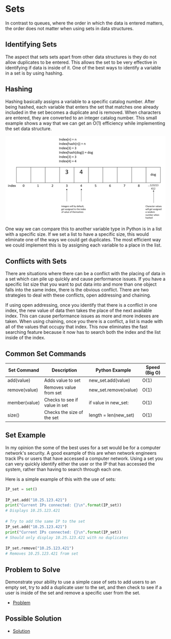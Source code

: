 # Sets
In contrast to queues, where the order in which the data is entered matters, the order does not matter when using sets in data structures. 
## Identifying Sets
The aspect that sets sets apart from other data structures is they do not allow duplicates to be entered. This allows the set to be very effective in identifying if data is inside of it. One of the best ways to identify a variable in a set is by using hashing.
## Hashing
Hashing basically assigns a variable to a specific catalog number. After being hashed, each variable that enters the set that matches one already included in the set becomes a duplicate and is removed. When characters are entered, they are converted to an integer catalog number. This small example shows a way that we can get an O(1) efficiency while implementing the set data structure. 

![Set Hash Example](SetsPicture.PNG)

One way we can compare this to another variable type in Python is in a list with a specific size. If we set a list to have a specific size, this would eliminate one of the ways we could get duplicates. The most efficient way we could implement this is by assigning each variable to a place in the list.
## Conflicts with Sets
There are situations where there can be a conflict with the placing of data in a set which can pile up quickly and cause performance issues. If you have a specific list size that you want to put data into and more than one object falls into the same index, there is the obvious conflict. There are two strategies to deal with these conflicts, open addressing and chaining. 

If using open addressing, once you identify that there is a conflict in one index, the new value of data then takes the place of the next available index. This can cause performance issues as more and more indexes are taken. When using chaining, once you there is a conflict, a list is made with all of the values that occupy that index. This now eliminates the fast searching feature because it now has to search both the index and the list inside of the index.
## Common Set Commands
Set Command | Description | Python Example | Speed (Big O)
------------- | ----------- | -------------- | -------------
add(value) | Adds value to set | new_set.add(value) | O(1)
remove(value) | Removes value from set | new_set.remove(value) | O(1)
member(value) | Checks to see if value in set | if value in new_set: | O(1)
size() | Checks the size of the set | length = len(new_set) | O(1)
## Set Example
In my opinion the some of the best uses for a set would be for a computer network's security. A good example of this are when network engineers track IPs or users that have accessed a computer network. Using a set you can very quickly identify either the user or the IP that has accessed the system, rather than having to search through each one. 

Here is a simple example of this with the use of sets:

```python
IP_set = set()

IP_set.add("10.25.123.421")
print("Current IPs connected: {}\n".format(IP_set))
# Displays 10.25.123.421

# Try to add the same IP to the set
IP_set.add("10.25.123.421")
print("Current IPs connected: {}\n".format(IP_set))
# Should only display 10.25.123.421 with no duplicates

IP_set.remove("10.25.123.421")
# Removes 10.25.123.421 from set


```

## Problem to Solve
Demonstrate your ability to use a simple case of sets to add users to an empty set, try to add a duplicate user to the set, and then check to see if a user is inside of the set and remove a specific user from the set.
- [Problem](2-problemTemplate2.py)
## Possible Solution
- [Solution](2-solution2.py)